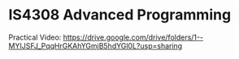 # IS4308 Advanced Programming

Practical Video:
https://drive.google.com/drive/folders/1--MYIJSFJ_PqqHrGKAhYGmjB5hdYGl0L?usp=sharing